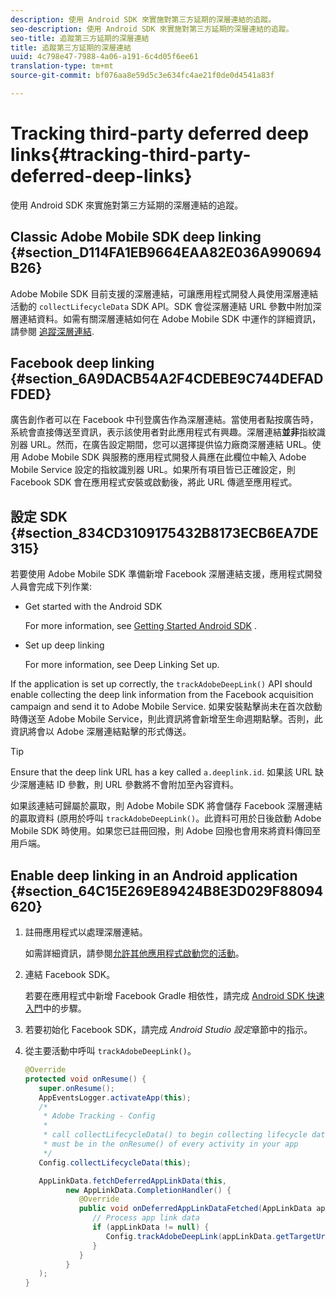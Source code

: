 ```yaml
---
description: 使用 Android SDK 來實施對第三方延期的深層連結的追蹤。
seo-description: 使用 Android SDK 來實施對第三方延期的深層連結的追蹤。
seo-title: 追蹤第三方延期的深層連結
title: 追蹤第三方延期的深層連結
uuid: 4c798e47-7988-4a06-a191-6c4d05f6ee61
translation-type: tm+mt
source-git-commit: bf076aa8e59d5c3e634fc4ae21f0de0d4541a83f

---
```



# Tracking third-party deferred deep links{#tracking-third-party-deferred-deep-links}

使用 Android SDK 來實施對第三方延期的深層連結的追蹤。

## Classic Adobe Mobile SDK deep linking {#section_D114FA1EB9664EAA82E036A990694B26}

Adobe Mobile SDK 目前支援的深層連結，可讓應用程式開發人員使用深層連結活動的 `collectLifecycleData` SDK API。SDK 會從深層連結 URL 參數中附加深層連結資料。如需有關深層連結如何在 Adobe Mobile SDK 中運作的詳細資訊，請參閱 [追蹤深層連結](/help/android/acquisition-main/tracking-deep-links/tracking-deep-links.md).

## Facebook deep linking {#section_6A9DACB54A2F4CDEBE9C744DEFADFDED}

廣告創作者可以在 Facebook 中刊登廣告作為深層連結。當使用者點按廣告時，系統會直接傳送至資訊，表示該使用者對此應用程式有興趣。深層連結&#x200B;**並非**&#x200B;指紋識別器 URL。然而，在廣告設定期間，您可以選擇提供協力廠商深層連結 URL。使用 Adobe Mobile SDK 與服務的應用程式開發人員應在此欄位中輸入 Adobe Mobile Service 設定的指紋識別器 URL。如果所有項目皆已正確設定，則 Facebook SDK 會在應用程式安裝或啟動後，將此 URL 傳遞至應用程式。

## 設定 SDK {#section_834CD3109175432B8173ECB6EA7DE315}

若要使用 Adobe Mobile SDK 準備新增 Facebook 深層連結支援，應用程式開發人員會完成下列作業:

* Get started with the Android SDK

   For more information, see [Getting Started Android SDK](https://developers.facebook.com/docs/android/getting-started) .

* Set up deep linking

   For more information, see Deep Linking Set up.[](https://developers.facebook.com/docs/app-ads/deep-linking#os)

If the application is set up correctly, the `trackAdobeDeepLink()` API should enable collecting the deep link information from the Facebook acquisition campaign and send it to Adobe Mobile Service. 如果安裝點擊尚未在首次啟動時傳送至 Adobe Mobile Service，則此資訊將會新增至生命週期點擊。否則，此資訊將會以 Adobe 深層連結點擊的形式傳送。

>[!TIP]
>
>Ensure that the deep link URL has a key called `a.deeplink.id`. 如果該 URL 缺少深層連結 ID 參數，則 URL 參數將不會附加至內容資料。

如果該連結可歸屬於贏取，則 Adobe Mobile SDK 將會儲存 Facebook 深層連結的贏取資料 (原用於呼叫 `trackAdobeDeepLink()`。此資料可用於日後啟動 Adobe Mobile SDK 時使用。如果您已註冊回撥，則 Adobe 回撥也會用來將資料傳回至用戶端。

## Enable deep linking in an Android application {#section_64C15E269E89424B8E3D029F88094620}

1. 註冊應用程式以處理深層連結。

   如需詳細資訊，請參閱[允許其他應用程式啟動您的活動](https://developer.android.com/training/basics/intents/filters.html)。

1. 連結 Facebook SDK。

   若要在應用程式中新增 Facebook Gradle 相依性，請完成 [Android SDK 快速入門](https://developers.facebook.com/docs/android/getting-started)中的步驟。

1. 若要初始化 Facebook SDK，請完成 *Android Studio 設定*&#x200B;章節中的指示。
1. 從主要活動中呼叫 `trackAdobeDeepLink()`。

   ```java
   @Override 
   protected void onResume() { 
      super.onResume(); 
      AppEventsLogger.activateApp(this); 
      /* 
       * Adobe Tracking - Config 
       * 
       * call collectLifecycleData() to begin collecting lifecycle data 
       * must be in the onResume() of every activity in your app 
       */ 
      Config.collectLifecycleData(this);
   
      AppLinkData.fetchDeferredAppLinkData(this, 
            new AppLinkData.CompletionHandler() { 
               @Override 
               public void onDeferredAppLinkDataFetched(AppLinkData appLinkData) { 
                  // Process app link data 
                  if (appLinkData != null) { 
                     Config.trackAdobeDeepLink(appLinkData.getTargetUri()); 
                  } 
               } 
            } 
      ); 
   }
   ```

